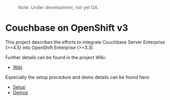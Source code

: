 > Note: Under development, not yet GA.


# Couchbase on OpenShift v3

This project describes the efforts to integrate Couchbase Server Enterprise (>=4.5) into OpenShift Enterprise (>=3.3).

Further details can be found in the project Wiki: 

* [Wiki](https://github.com/dmaier-couchbase/cb-openshift3/wiki)

Especially the setup procedure and demo details can be found here:

* [Setup](https://github.com/dmaier-couchbase/cb-openshift3/wiki/Setup-OpenShift)
* [Demos](https://github.com/dmaier-couchbase/cb-openshift3/wiki/OpenShift-Demos)
